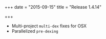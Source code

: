 +++
date = "2015-09-15"
title = "Release 1.4.14"

+++


* Multi-project `multi-dex` fixes for OSX
* Parallelized `pre-dexing`
